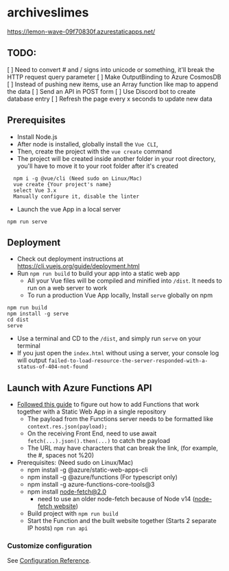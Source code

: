 # archiveslimes

https://lemon-wave-09f70830f.azurestaticapps.net/

## TODO:
[ ] Need to convert # and / signs into unicode or something, it'll break the HTTP request query parameter
[ ] Make OutputBinding to Azure CosmosDB
[ ] Instead of pushing new items, use an Array function like map to append the data
[ ] Send an API in POST form
[ ] Use Discord bot to create database entry
[ ] Refresh the page every x seconds to update new data
 
## Prerequisites

- Install Node.js
- After node is installed, globally install the `Vue CLI`,
- Then, create the project with the `vue create` command
- The project will be created inside another folder in your root directory, you'll have to move it to your root folder after it's created

```
  npm i -g @vue/cli (Need sudo on Linux/Mac)
  vue create {Your project's name}
  select Vue 3.x
  Manually configure it, disable the linter
```

- Launch the vue App in a local server

```
npm run serve
```

## Deployment

- Check out deployment instructions at https://cli.vuejs.org/guide/deployment.html
- Run `npm run build` to build your app into a static web app
  - All your Vue files will be compiled and minified into `/dist`. It needs to run on a web server to work
  - To run a production Vue App locally, Install `serve` globally on npm

```
npm run build
npm install -g serve
cd dist
serve
```

- Use a terminal and CD to the `/dist`, and simply run `serve` on your terminal
- If you just open the `index.html` without using a server, your console log will output `failed-to-load-resource-the-server-responded-with-a-status-of-404-not-found`

## Launch with Azure Functions API 
- [Followed this guide](https://docs.microsoft.com/en-us/azure/static-web-apps/add-api?tabs=vue) to figure out how to add Functions that work together with a Static Web App in a single repository
    - The payload from the Functions server needs to be formatted like `context.res.json(payload);`
    - On the receiving Front End, need to use await `fetch(...).json().then(...)` to catch the payload
    - The URL may have characters that can break the link, (for example, the #, spaces not %20)
- Prerequisites: (Need sudo on Linux/Mac)
  - npm install -g @azure/static-web-apps-cli
  - npm install -g @azure/functions (For typescript only)
  - npm install -g azure-functions-core-tools@3
  - npm install node-fetch@2.0
    - need to use an older node-fetch because of Node v14 ([node-fetch website](https://stackabuse.com/making-http-requests-in-node-js-with-node-fetch/))
  - Build project with `npm run build`
  - Start the Function and the built website together (Starts 2 separate IP hosts) `npm run api` 

### Customize configuration

See [Configuration Reference](https://cli.vuejs.org/config/).
